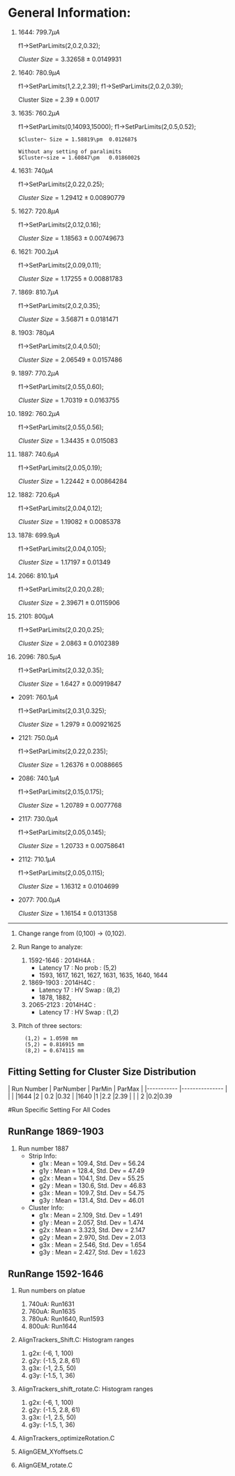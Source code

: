 # General Information:



1. 1644:  $799.7\mu A$

	f1->SetParLimits(2,0.2,0.32); 
	
	$Cluster~ Size = 3.32658	\pm0.0149931$

2. 1640: $780.9\mu A$

	f1->SetParLimits(1,2.2,2.39);
	f1->SetParLimits(2,0.2,0.39);

	Cluster Size = $2.39\pm0.0017$
		
3. 1635:  $760.2 \mu A$

	f1->SetParLimits(0,14093,15000);
        f1->SetParLimits(2,0.5,0.52); 
        
       $Cluster~ Size = 1.58819\pm	0.012687$	
       
       Without any setting of paralimits
       $Cluster~size = 1.60847\pm	0.0186002$

4. 1631: $740\mu A$

	f1->SetParLimits(2,0.22,0.25);
	
	$Cluster ~Size = 1.29412\pm	0.00890779$

4. 1627: $720.8\mu A$

	f1->SetParLimits(2,0.12,0.16);
	
	$Cluster~Size = 1.18563\pm	0.00749673$
	
4. 1621: $700.2\mu A$	

	f1->SetParLimits(2,0.09,0.11);
	
	$Cluster~Size = 1.17255\pm 0.00881783$
	
4. 1869: $810.7\mu A$

	f1->SetParLimits(2,0.2,0.35); 
	
	$Cluster ~Size = 3.56871\pm	0.0181471$

5. 1903: $780\mu A$

	f1->SetParLimits(2,0.4,0.50);
	
	$Cluster~Size = 2.06549\pm	0.0157486$
	
6. 1897: $770.2\mu A$

	f1->SetParLimits(2,0.55,0.60);
	
	$Cluster~Size = 1.70319\pm	0.0163755$
	
6. 1892: $760.2\mu A$

	f1->SetParLimits(2,0.55,0.56);
	
	$Cluster~Size = 1.34435\pm	0.015083$	
	
6. 1887: $740.6\mu A$

	f1->SetParLimits(2,0.05,0.19);	
	
	$Cluster~Size = 1.22442\pm	0.00864284$
	
6. 1882: $720.6\mu A$	

	f1->SetParLimits(2,0.04,0.12);
	
	$Cluster~Size = 1.19082\pm	0.0085378$
	
6. 1878: $699.9\mu A$	

	f1->SetParLimits(2,0.04,0.105);
	
	$Cluster~Size = 1.17197\pm	0.01349$
	
7. 2066: $810.1 \mu A$

	f1->SetParLimits(2,0.20,0.28);
	
	$Cluster~Size = 2.39671\pm	0.0115906$


8. 2101: $800\mu A$

	f1->SetParLimits(2,0.20,0.25);
	
	$Cluster~Size = 2.0863\pm	0.0102389$
	
9. 2096: $780.5 \mu A$

	f1->SetParLimits(2,0.32,0.35);
	
	$Cluster~Size = 1.6427\pm	0.00919847$
	
* 2091: $760.1\mu A$

	f1->SetParLimits(2,0.31,0.325);	
	
	$Cluster~Size = 1.2979\pm	0.00921625$
	
* 2121: $750.0\mu A$	

	f1->SetParLimits(2,0.22,0.235); 
	
	$Cluster~Size = 1.26376\pm	0.0088665$
	
* 2086:  $740.1\mu A$	

	f1->SetParLimits(2,0.15,0.175); 
	
	$Cluster~Size = 1.20789\pm	0.0077768$
	
* 2117: $730.0\mu A$

	f1->SetParLimits(2,0.05,0.145);	
	
	$Cluster~Size = 1.20733\pm	0.00758641$
	
* 2112: $710.1\mu A$	

	f1->SetParLimits(2,0.05,0.115); 
	
	$Cluster~Size = 1.16312\pm	0.0104699$
	
* 2077: $700.0\mu A$	

	$Cluster~Size = 1.16154\pm	0.0131358$
	


-------------
1. Change range from (0,100) $\rightarrow$ (0,102).
2. Run Range to analyze:
	1. 1592-1646 : 2014H4A	: 
		* Latency 17	: No prob : (5,2)
		* 1593, 1617, 1621, 1627, 1631, 1635, 1640, 1644
	2. 1869-1903 : 2014H4C	: 
		* Latency 17	: HV Swap : (8,2)
		* 1878, 1882, 
	3. 2065-2123 : 2014H4C	: 
		* Latency 17	: HV Swap : (1,2)
3. Pitch of three sectors:

		 (1,2) = 1.0598 mm
		 (5,2) = 0.816915 mm
		 (8,2) = 0.674115 mm

## Fitting Setting for Cluster Size Distribution

| Run Number 	| ParNumber 	| ParMin  	| ParMax	|
|-----------	|---------------	|		|		|
|1644	|2	| 0.2	|0.32	|
|1640	|1	|2.2	|2.39	|
|	|	2	|0.2|0.39



#Run Specific Setting For All Codes

## RunRange 1869-1903

1. Run number 1887
	* Strip Info:
		* g1x :  Mean = 109.4, Std. Dev = 56.24
		* g1y :  Mean = 128.4, Std. Dev = 47.49
		* g2x :  Mean = 104.1, Std. Dev = 55.25
		* g2y :  Mean = 130.6, Std. Dev = 46.83
		* g3x :  Mean = 109.7, Std. Dev = 54.75
		* g3y :  Mean = 131.4, Std. Dev = 46.01
	* Cluster Info:
		* g1x :  Mean = 2.109, Std. Dev = 1.491
		* g1y :  Mean = 2.057, Std. Dev = 1.474
		* g2x :  Mean = 3.323, Std. Dev = 2.147
		* g2y :  Mean = 2.970, Std. Dev = 2.013
		* g3x :  Mean = 2.546, Std. Dev = 1.654
		* g3y :  Mean = 2.427, Std. Dev = 1.623
		
## RunRange 1592-1646

1. Run numbers on platue
	1. 740uA: Run1631
	2. 760uA: Run1635
	3. 780uA: Run1640, Run1593
	4. 800uA: Run1644

2. AlignTrackers_Shift.C: Histogram ranges
	1. g2x: (-6, 1, 100)
	2. g2y: (-1.5, 2.8, 61)
	3. g3x: (-1, 2.5, 50)
	4. g3y: (-1.5, 1, 36)

3. AlignTrackers_shift_rotate.C: Histogram ranges
	1. g2x: (-6, 1, 100)
	2. g2y: (-1.5, 2.8, 61)
	3. g3x: (-1, 2.5, 50)
	4. g3y: (-1.5, 1, 36)

4. AlignTrackers_optimizeRotation.C

5. AlignGEM_XYoffsets.C

6. AlignGEM_rotate.C
